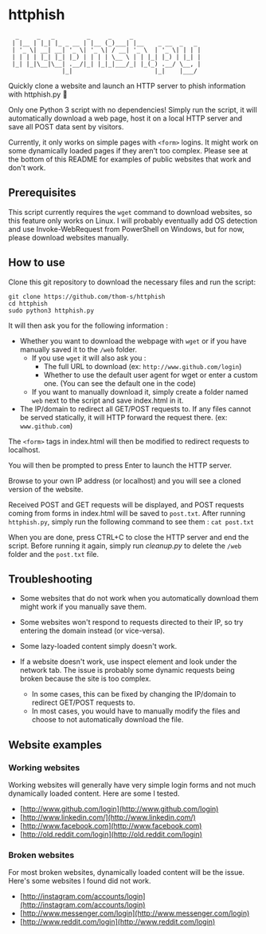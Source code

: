 # httphish
```
  _     _   _         _     _     _                   
 | |__ | |_| |_ _ __ | |__ (_)___| |__    _ __  _   _ 
 | '_ \| __| __| '_ \| '_ \| / __| '_ \  | '_ \| | | |
 | | | | |_| |_| |_) | | | | \__ \ | | |_| |_) | |_| |
 |_| |_|\__|\__| .__/|_| |_|_|___/_| |_(_) .__/ \__, |
               |_|                       |_|    |___/  
```

Quickly clone a website and launch an HTTP server to phish information with httphish.py 🐍

Only one Python 3 script with no dependencies! Simply run the script, it will automatically download a web page, host it on a local HTTP server and save all POST data sent by visitors.

Currently, it only works on simple pages with `<form>` logins. It might work on some dynamically loaded pages if they aren't too complex. Please see at the bottom of this README for examples of public websites that work and don't work.

## Prerequisites

This script currently requires the `wget` command to download websites, so this feature only works on Linux. I will probably eventually add OS detection and use Invoke-WebRequest from PowerShell on Windows, but for now, please download websites manually.

## How to use

Clone this git repository to download the necessary files and run the script:
```Shell
git clone https://github.com/thom-s/httphish
cd httphish
sudo python3 httphish.py
```

It will then ask you for the following information : 

* Whether you want to download the webpage with `wget` or if you have manually saved it to the `/web` folder. 
    * If you use `wget` it will also ask you :
        * The full URL to download (ex: `http://www.github.com/login`)
        * Whether to use the default user agent for wget or enter a custom one. (You can see the default one in the code)
    * If you want to manually download it, simply create a folder named `web` next to the script and save index.html in it.
* The IP/domain to redirect all GET/POST requests to. If any files cannot be served statically, it will HTTP forward the request there. (ex: `www.github.com`)

The `<form>` tags in index.html will then be modified to redirect requests to localhost.

You will then be prompted to press Enter to launch the HTTP server.

Browse to your own IP address (or localhost) and you will see a cloned version of the website.

Received POST and GET requests will be displayed, and POST requests coming from forms in index.html will be saved to `post.txt`. After running `httphish.py`, simply run the following command to see them : `cat post.txt`

When you are done, press CTRL+C to close the HTTP server and end the script. Before running it again, simply run *cleanup.py* to delete the `/web` folder and the `post.txt` file.

## Troubleshooting

* Some websites that do not work when you automatically download them might work if you manually save them.

* Some websites won't respond to requests directed to their IP, so try entering the domain instead (or vice-versa). 

* Some lazy-loaded content simply doesn't work.

* If a website doesn't work, use inspect element and look under the network tab. The issue is probably some dynamic requests being broken because the site is too complex. 
    * In some cases, this can be fixed by changing the IP/domain to redirect GET/POST requests to. 
    * In most cases, you would have to manually modify the files and choose to not automatically download the file.

## Website examples

### Working websites

Working websites will generally have very simple login forms and not much dynamically loaded content. Here are some I tested.

* [http://www.github.com/login](http://www.github.com/login)
* [http://www.linkedin.com/](http://www.linkedin.com/)
* [http://www.facebook.com](http://www.facebook.com)
* [http://old.reddit.com/login](http://old.reddit.com/login)

### Broken websites

For most broken websites, dynamically loaded content will be the issue. Here's some websites I found did not work.

* [http://instagram.com/accounts/login](http://instagram.com/accounts/login)
* [http://www.messenger.com/login](http://www.messenger.com/login)
* [http://www.reddit.com/login](http://www.reddit.com/login)

